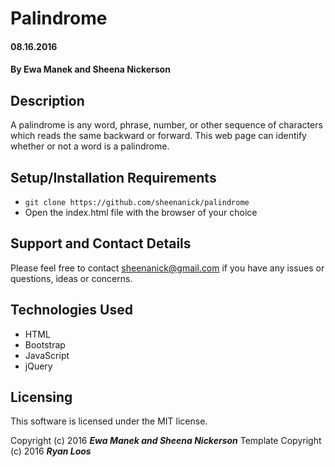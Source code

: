 # Palindrome

#### 08.16.2016

#### By Ewa Manek and Sheena Nickerson

## Description

A palindrome is any word, phrase, number, or other sequence of characters which reads the same backward or forward. This web page can identify whether or not a word is a palindrome.

## Setup/Installation Requirements

* `git clone https://github.com/sheenanick/palindrome`
* Open the index.html file with the browser of your choice

## Support and Contact Details

Please feel free to contact sheenanick@gmail.com if you have any issues or questions, ideas or concerns.

## Technologies Used

* HTML
* Bootstrap
* JavaScript
* jQuery

## Licensing

This software is licensed under the MIT license.

Copyright (c) 2016 **_Ewa Manek and Sheena Nickerson_**
Template Copyright (c) 2016 **_Ryan Loos_**
